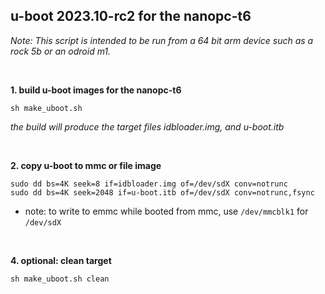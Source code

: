 ## u-boot 2023.10-rc2 for the nanopc-t6

<i>Note: This script is intended to be run from a 64 bit arm device such as a rock 5b or an odroid m1.</i>

<br/>

**1. build u-boot images for the nanopc-t6**
```
sh make_uboot.sh
```

<i>the build will produce the target files idbloader.img, and u-boot.itb</i>

<br/>

**2. copy u-boot to mmc or file image**
```
sudo dd bs=4K seek=8 if=idbloader.img of=/dev/sdX conv=notrunc
sudo dd bs=4K seek=2048 if=u-boot.itb of=/dev/sdX conv=notrunc,fsync
```
* note: to write to emmc while booted from mmc, use ```/dev/mmcblk1``` for ```/dev/sdX```

<br/>

**4. optional: clean target**
```
sh make_uboot.sh clean
```

